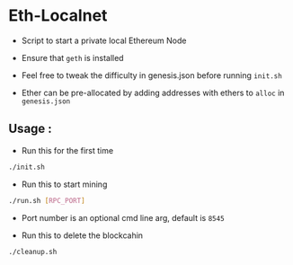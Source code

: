# Eth-Localnet

* Script to start a private local Ethereum Node

* Ensure that `geth` is installed

* Feel free to tweak the difficulty in genesis.json before running `init.sh`

* Ether can be pre-allocated by adding addresses with ethers to `alloc` in `genesis.json`

## Usage :

* Run this for the first time
```bash
./init.sh
```
* Run this to start mining
```bash 
./run.sh [RPC_PORT]
```

* Port number is an optional cmd line arg, default is `8545`

* Run this to delete the blockcahin
```bash 
./cleanup.sh
```
